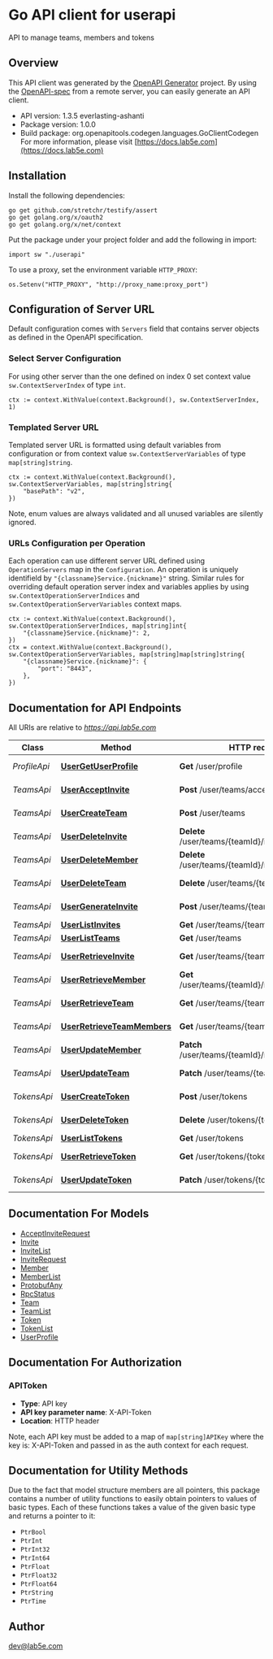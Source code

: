# Go API client for userapi

API to manage teams, members and tokens

## Overview
This API client was generated by the [OpenAPI Generator](https://openapi-generator.tech) project.  By using the [OpenAPI-spec](https://www.openapis.org/) from a remote server, you can easily generate an API client.

- API version: 1.3.5 everlasting-ashanti
- Package version: 1.0.0
- Build package: org.openapitools.codegen.languages.GoClientCodegen
For more information, please visit [https://docs.lab5e.com](https://docs.lab5e.com)

## Installation

Install the following dependencies:

```shell
go get github.com/stretchr/testify/assert
go get golang.org/x/oauth2
go get golang.org/x/net/context
```

Put the package under your project folder and add the following in import:

```golang
import sw "./userapi"
```

To use a proxy, set the environment variable `HTTP_PROXY`:

```golang
os.Setenv("HTTP_PROXY", "http://proxy_name:proxy_port")
```

## Configuration of Server URL

Default configuration comes with `Servers` field that contains server objects as defined in the OpenAPI specification.

### Select Server Configuration

For using other server than the one defined on index 0 set context value `sw.ContextServerIndex` of type `int`.

```golang
ctx := context.WithValue(context.Background(), sw.ContextServerIndex, 1)
```

### Templated Server URL

Templated server URL is formatted using default variables from configuration or from context value `sw.ContextServerVariables` of type `map[string]string`.

```golang
ctx := context.WithValue(context.Background(), sw.ContextServerVariables, map[string]string{
	"basePath": "v2",
})
```

Note, enum values are always validated and all unused variables are silently ignored.

### URLs Configuration per Operation

Each operation can use different server URL defined using `OperationServers` map in the `Configuration`.
An operation is uniquely identifield by `"{classname}Service.{nickname}"` string.
Similar rules for overriding default operation server index and variables applies by using `sw.ContextOperationServerIndices` and `sw.ContextOperationServerVariables` context maps.

```
ctx := context.WithValue(context.Background(), sw.ContextOperationServerIndices, map[string]int{
	"{classname}Service.{nickname}": 2,
})
ctx = context.WithValue(context.Background(), sw.ContextOperationServerVariables, map[string]map[string]string{
	"{classname}Service.{nickname}": {
		"port": "8443",
	},
})
```

## Documentation for API Endpoints

All URIs are relative to *https://api.lab5e.com*

Class | Method | HTTP request | Description
------------ | ------------- | ------------- | -------------
*ProfileApi* | [**UserGetUserProfile**](docs/ProfileApi.md#usergetuserprofile) | **Get** /user/profile | Logged in profile
*TeamsApi* | [**UserAcceptInvite**](docs/TeamsApi.md#useracceptinvite) | **Post** /user/teams/accept | Accept invite
*TeamsApi* | [**UserCreateTeam**](docs/TeamsApi.md#usercreateteam) | **Post** /user/teams | Create team
*TeamsApi* | [**UserDeleteInvite**](docs/TeamsApi.md#userdeleteinvite) | **Delete** /user/teams/{teamId}/invites/{code} | Delete invite
*TeamsApi* | [**UserDeleteMember**](docs/TeamsApi.md#userdeletemember) | **Delete** /user/teams/{teamId}/members/{userId} | Remove member
*TeamsApi* | [**UserDeleteTeam**](docs/TeamsApi.md#userdeleteteam) | **Delete** /user/teams/{teamId} | Remove team
*TeamsApi* | [**UserGenerateInvite**](docs/TeamsApi.md#usergenerateinvite) | **Post** /user/teams/{teamId}/invites | Generate invite
*TeamsApi* | [**UserListInvites**](docs/TeamsApi.md#userlistinvites) | **Get** /user/teams/{teamId}/invites | List invites
*TeamsApi* | [**UserListTeams**](docs/TeamsApi.md#userlistteams) | **Get** /user/teams | List teams
*TeamsApi* | [**UserRetrieveInvite**](docs/TeamsApi.md#userretrieveinvite) | **Get** /user/teams/{teamId}/invites/{code} | Retrieve invite
*TeamsApi* | [**UserRetrieveMember**](docs/TeamsApi.md#userretrievemember) | **Get** /user/teams/{teamId}/members/{userId} | Retrieve member
*TeamsApi* | [**UserRetrieveTeam**](docs/TeamsApi.md#userretrieveteam) | **Get** /user/teams/{teamId} | Retrieve team
*TeamsApi* | [**UserRetrieveTeamMembers**](docs/TeamsApi.md#userretrieveteammembers) | **Get** /user/teams/{teamId}/members | List members
*TeamsApi* | [**UserUpdateMember**](docs/TeamsApi.md#userupdatemember) | **Patch** /user/teams/{teamId}/members/{userId} | Update member
*TeamsApi* | [**UserUpdateTeam**](docs/TeamsApi.md#userupdateteam) | **Patch** /user/teams/{teamId} | Update team
*TokensApi* | [**UserCreateToken**](docs/TokensApi.md#usercreatetoken) | **Post** /user/tokens | Create token
*TokensApi* | [**UserDeleteToken**](docs/TokensApi.md#userdeletetoken) | **Delete** /user/tokens/{token} | Remove token
*TokensApi* | [**UserListTokens**](docs/TokensApi.md#userlisttokens) | **Get** /user/tokens | List tokens
*TokensApi* | [**UserRetrieveToken**](docs/TokensApi.md#userretrievetoken) | **Get** /user/tokens/{token} | Retrieve token
*TokensApi* | [**UserUpdateToken**](docs/TokensApi.md#userupdatetoken) | **Patch** /user/tokens/{token} | Update token


## Documentation For Models

 - [AcceptInviteRequest](docs/AcceptInviteRequest.md)
 - [Invite](docs/Invite.md)
 - [InviteList](docs/InviteList.md)
 - [InviteRequest](docs/InviteRequest.md)
 - [Member](docs/Member.md)
 - [MemberList](docs/MemberList.md)
 - [ProtobufAny](docs/ProtobufAny.md)
 - [RpcStatus](docs/RpcStatus.md)
 - [Team](docs/Team.md)
 - [TeamList](docs/TeamList.md)
 - [Token](docs/Token.md)
 - [TokenList](docs/TokenList.md)
 - [UserProfile](docs/UserProfile.md)


## Documentation For Authorization



### APIToken

- **Type**: API key
- **API key parameter name**: X-API-Token
- **Location**: HTTP header

Note, each API key must be added to a map of `map[string]APIKey` where the key is: X-API-Token and passed in as the auth context for each request.


## Documentation for Utility Methods

Due to the fact that model structure members are all pointers, this package contains
a number of utility functions to easily obtain pointers to values of basic types.
Each of these functions takes a value of the given basic type and returns a pointer to it:

* `PtrBool`
* `PtrInt`
* `PtrInt32`
* `PtrInt64`
* `PtrFloat`
* `PtrFloat32`
* `PtrFloat64`
* `PtrString`
* `PtrTime`

## Author

dev@lab5e.com

